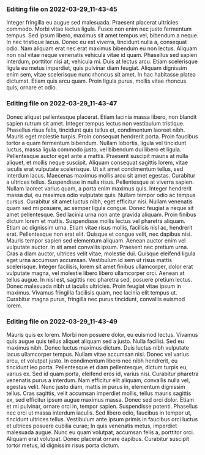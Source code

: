 

### Editing file on 2022-03-29_11-43-45

Integer fringilla eu augue sed malesuada. Praesent placerat ultricies commodo. Morbi vitae lectus ligula. Fusce non enim nec justo fermentum tempus. Sed ipsum libero, maximus sit amet tempus vel, bibendum a neque. In nec tristique lacus. Donec eu est viverra, tincidunt nulla a, consequat odio. Nam aliquam erat nec erat maximus bibendum eu non lectus. Aliquam non nisl vitae neque venenatis vehicula vitae id quam.
Phasellus sed sapien interdum, porttitor nisi at, vehicula mi. Duis at lectus arcu. Etiam scelerisque ligula eu metus imperdiet, quis pulvinar diam feugiat. Aliquam dignissim enim sem, vitae scelerisque nunc rhoncus sit amet. In hac habitasse platea dictumst. Etiam quis arcu quam. Proin ligula purus, mollis vitae rhoncus quis, ornare et odio.




### Editing file on 2022-03-29_11-43-47

Donec aliquet pellentesque placerat. Etiam lacinia massa libero, non blandit sapien rutrum sit amet. Integer tempus lectus non vestibulum tristique. Phasellus risus felis, tincidunt quis tellus et, condimentum laoreet nibh. Mauris eget molestie turpis. Proin consequat hendrerit porta. Proin faucibus tortor a quam fermentum bibendum. Nullam lobortis, ligula vel tincidunt luctus, massa ligula commodo justo, vel bibendum dui libero et ligula. Pellentesque auctor eget ante a mattis. Praesent suscipit mauris at nulla aliquet, et mollis neque suscipit. Aliquam consequat sagittis lorem, vitae iaculis erat vulputate scelerisque. Ut sit amet condimentum tellus, sed interdum lacus. Maecenas maximus mollis arcu sit amet egestas. Curabitur a ultrices tellus. Suspendisse in nulla risus. Pellentesque at viverra sapien.
Nullam laoreet varius quam, a porta enim maximus quis. Integer hendrerit massa dui, eu maximus odio vulputate quis. Nullam tempor odio ac tempus cursus. Curabitur sit amet luctus nibh, eget efficitur nisi. Nullam venenatis quam sed mi posuere, ac semper ligula congue. Donec feugiat a neque sit amet pellentesque. Sed lacinia urna non ante gravida aliquam. Proin finibus dictum lorem et mattis. Suspendisse mollis lectus vel pharetra aliquam. Etiam ac dignissim urna. Etiam vitae risus mollis, facilisis nisl ac, hendrerit erat. Pellentesque non erat elit.
Quisque et congue velit, nec dapibus nisi. Mauris tempor sapien sed elementum aliquam. Aenean auctor enim vel vulputate auctor. In sit amet convallis ipsum. Praesent nec pretium urna. Cras a diam auctor, ultrices velit vitae, molestie dui. Quisque eleifend ligula eget urna accumsan accumsan. Vestibulum id sem ut risus mattis scelerisque. Integer facilisis, lorem sit amet finibus ullamcorper, dolor erat vulputate magna, vel molestie libero libero ullamcorper orci. Aenean at tellus augue. In nisl est, sagittis nec pharetra sed, posuere pretium lectus. Donec malesuada nibh ut iaculis ultricies. Proin feugiat vitae ipsum in maximus. Vivamus fringilla facilisis quam, nec lacinia elit tempus ut. Curabitur magna purus, fringilla nec purus tincidunt, convallis euismod lorem.




### Editing file on 2022-03-29_11-43-49

Mauris quis ex lorem. Morbi non posuere dolor, eu euismod lectus. Vivamus quis augue quis tellus aliquet aliquam sed a justo. Nulla facilisi. Sed eu maximus nibh. Donec luctus maximus dictum. Duis luctus nibh vulputate lacus ullamcorper tempus. Nullam vitae accumsan nisi. Donec vel varius arcu, et volutpat justo. In condimentum libero nec nibh hendrerit, eu tincidunt leo porta. Pellentesque et diam pellentesque, dictum turpis eu, varius ex. Sed id quam porta, eleifend eros id, varius nisi. Curabitur pharetra venenatis purus a interdum.
Nam efficitur elit aliquam, convallis nulla vel, egestas velit. Nunc justo diam, mattis in purus in, elementum dignissim tellus. Cras sagittis, velit accumsan imperdiet mollis, tellus mauris sagittis ex, sed efficitur ipsum augue maximus massa. Donec sed orci dolor. Etiam et mi pulvinar, ornare orci in, tempor sapien. Suspendisse potenti. Phasellus nec orci ut massa interdum iaculis. Sed libero odio, faucibus in tempor ut, tincidunt ultrices tellus. Vestibulum ante ipsum primis in faucibus orci luctus et ultrices posuere cubilia curae; In quis venenatis metus, imperdiet malesuada augue. Nunc eu quam volutpat, accumsan felis a, porttitor orci. Aliquam erat volutpat. Donec placerat ornare dapibus. Curabitur suscipit tortor metus, id dignissim risus porta dictum.


